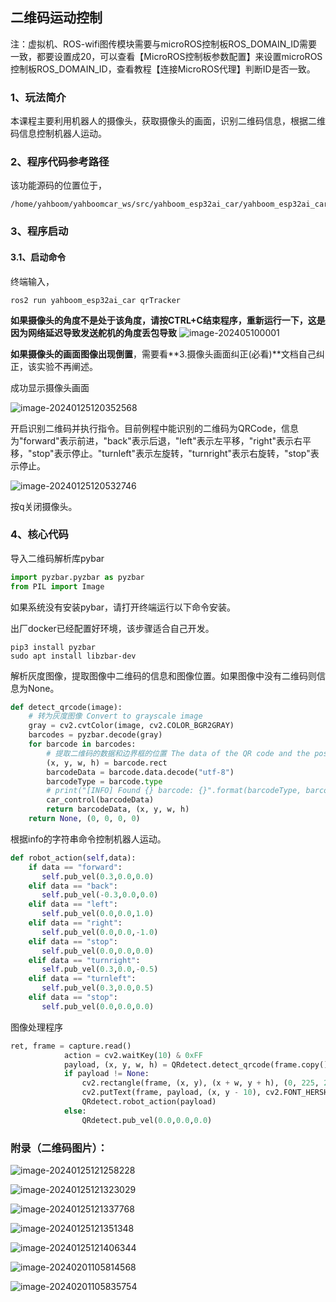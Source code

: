 ## 二维码运动控制

注：虚拟机、ROS-wifi图传模块需要与microROS控制板ROS_DOMAIN_ID需要一致，都要设置成20，可以查看【MicroROS控制板参数配置】来设置microROS控制板ROS_DOMAIN_ID，查看教程【连接MicroROS代理】判断ID是否一致。

### 1、玩法简介

本课程主要利用机器人的摄像头，获取摄像头的画面，识别二维码信息，根据二维码信息控制机器人运动。

### 2、程序代码参考路径

 该功能源码的位置位于，

```
/home/yahboom/yahboomcar_ws/src/yahboom_esp32ai_car/yahboom_esp32ai_car/qrTracker.py
```

### 3、程序启动

#### 3.1、启动命令

 终端输入，

```
ros2 run yahboom_esp32ai_car qrTracker 
```

**如果摄像头的角度不是处于该角度，请按CTRL+C结束程序，重新运行一下，这是因为网络延迟导致发送舵机的角度丢包导致**
![image-202405100001](202405100001.png)

**如果摄像头的画面图像出现倒置**，需要看**3.摄像头画面纠正(必看)**文档自己纠正，该实验不再阐述。


成功显示摄像头画面

![image-20240125120352568](image-20240125120352568.png)

开启识别二维码并执行指令。目前例程中能识别的二维码为QRCode，信息为"forward"表示前进，"back"表示后退，"left"表示左平移，"right"表示右平移，"stop"表示停止。"turnleft"表示左旋转，"turnright"表示右旋转，"stop"表示停止。

![image-20240125120532746](image-20240125120532746.png)

按q关闭摄像头。

### 4、核心代码

导入二维码解析库pybar

```py
import pyzbar.pyzbar as pyzbar
from PIL import Image
```

如果系统没有安装pybar，请打开终端运行以下命令安装。

出厂docker已经配置好环境，该步骤适合自己开发。

```
pip3 install pyzbar
sudo apt install libzbar-dev
```

解析灰度图像，提取图像中二维码的信息和图像位置。如果图像中没有二维码则信息为None。

```py
def detect_qrcode(image):
    # 转为灰度图像 Convert to grayscale image
    gray = cv2.cvtColor(image, cv2.COLOR_BGR2GRAY)
    barcodes = pyzbar.decode(gray)
    for barcode in barcodes:
        # 提取二维码的数据和边界框的位置 The data of the QR code and the position of the bounding box are extracted
        (x, y, w, h) = barcode.rect
        barcodeData = barcode.data.decode("utf-8")
        barcodeType = barcode.type
        # print("[INFO] Found {} barcode: {}".format(barcodeType, barcodeData))
        car_control(barcodeData)
        return barcodeData, (x, y, w, h)
    return None, (0, 0, 0, 0)
```

根据info的字符串命令控制机器人运动。

```py
def robot_action(self,data):
    if data == "forward":
       self.pub_vel(0.3,0.0,0.0)
    elif data == "back":
       self.pub_vel(-0.3,0.0,0.0)
    elif data == "left":
       self.pub_vel(0.0,0.0,1.0)
    elif data == "right":
       self.pub_vel(0.0,0.0,-1.0)
    elif data == "stop":
       self.pub_vel(0.0,0.0,0.0)
    elif data == "turnright":
       self.pub_vel(0.3,0.0,-0.5)
    elif data == "turnleft":
       self.pub_vel(0.3,0.0,0.5)
    elif data == "stop":
       self.pub_vel(0.0,0.0,0.0)

```

图像处理程序

```py
ret, frame = capture.read()
            action = cv2.waitKey(10) & 0xFF
            payload, (x, y, w, h) = QRdetect.detect_qrcode(frame.copy())
            if payload != None:
                cv2.rectangle(frame, (x, y), (x + w, y + h), (0, 225, 255), 2)
                cv2.putText(frame, payload, (x, y - 10), cv2.FONT_HERSHEY_SIMPLEX, 0.8, (0, 225, 255), 2)
                QRdetect.robot_action(payload)
            else:
                QRdetect.pub_vel(0.0,0.0,0.0)

```

### 附录（二维码图片）：

![image-20240125121258228](image-20240125121258228.png)





![image-20240125121323029](image-20240125121323029.png)



![image-20240125121337768](image-20240125121337768.png)





![image-20240125121351348](image-20240125121351348.png)

![image-20240125121406344](image-20240125121406344.png)

![image-20240201105814568](image-20240201105814568.png)

![image-20240201105835754](image-20240201105835754.png)









































































